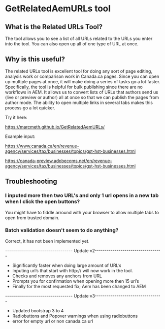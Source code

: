 # GetRelatedAemURLs tool
## What is the Related URLs Tool?

The tool allows you to see a list of all URLs related to the URLs you enter into the tool.  You can also open up all of one type of URL at once.

## Why is this useful?
The related URLs tool is excellent tool for doing any sort of page editing, analysis work or comparison work in Canada.ca pages.  Since you can open up multiple pages at once, it will make doing a series of tasks go a lot faster. Specifically, the tool is helpful for bulk publishing since there are no workflows in AEM. It allows us to convert lists of URLs that authors send us (live or preview or author) all at once so that we can publish the pages from author mode. The ability to open multiple links in several tabs makes this process go a lot quicker.

Try it here:

https://marcmeth.github.io/GetRelatedAemURLs/

Example input:

https://www.canada.ca/en/revenue-agency/services/tax/businesses/topics/gst-hst-businesses.html

https://canada-preview.adobecqms.net/en/revenue-agency/services/tax/businesses/topics/gst-hst-businesses.html

## Troubleshooting

### I inputed more then two URL's and only 1 url opens in a new tab when I click the open buttons? 
You might have to fiddle arround with your browser to allow multiple tabs to open from trusted domain. 

### Batch validation doesn't seem to do anything? 
Correct, it has not been implemented yet. 

---------------------------------- Update v2----------------------------------

- Significantly faster when doing large amount of URL’s
- Inputing url’s that start with http:// will now work in the tool.  
- Checks and removes any anchors from URL
- Prompts you for confirmation when opening more then 15 url’s
- Finally for the most requested fix; Aem has been changed to AEM

---------------------------------- Update v3----------------------------------

- Updated bootstrap 3 to 4
- Radiobuttons and Popover warnings when using radiobuttons
- error for empty url or non canada.ca url
